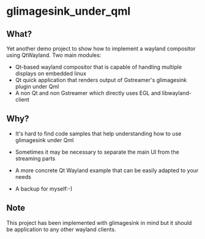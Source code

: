 # glimagesink_under_qml

## What?

Yet another demo project to show how to implement a wayland compositor using QtWayland. Two main modules:
- Qt-based wayland compositor that is capable of handling multiple displays on embedded linux
- Qt quick application that renders output of Gstreamer's glimagesink plugin under Qml
- A non Qt and non Gstreamer which directly uses EGL and libwayland-client

## Why?

- It's hard to find code samples that help understanding how to use glimagesink under Qml
- Sometimes it may be necessary to separate the main UI from the streaming parts
- A more concrete Qt Wayland example that can be easily adapted to your needs

- A backup for myself:-)

## Note

This project has been implemented with glimagesink in mind but it should be application to any other wayland clients.
